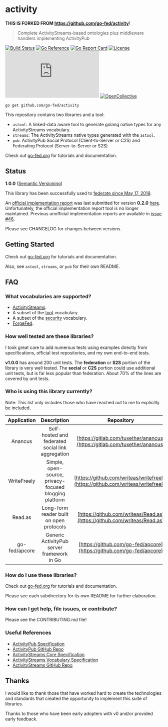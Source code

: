 # activity

**THIS IS FORKED FROM https://github.com/go-fed/activity**!

> Complete ActivityStreams-based ontologies plus middleware handlers implementing ActivityPub

[![Build Status][Build-Status-Image]][Build-Status-Url] [![Go Reference][Go-Reference-Image]][Go-Reference-Url]
[![Go Report Card][Go-Report-Card-Image]][Go-Report-Card-Url] [![License][License-Image]][License-Url]
[![Chat][Chat-Image]][Chat-Url] [![OpenCollective][OpenCollective-Image]][OpenCollective-Url]

`go get github.com/go-fed/activity`

This repository contains two libraries and a tool:

* `astool`: A linked-data aware tool to generate golang native types for any
ActivityStreams vocabulary.
* `streams`: The ActivityStreams native types generated with the `astool`.
* `pub`: ActivityPub Social Protocol (Client-to-Server or C2S) and Federating
Protocol (Server-to-Server or S2S)

Check out [go-fed.org](https://go-fed.org/) for tutorials and documentation.

## Status

**1.0.0** ([Semantic Versioning](https://semver.org/))

This library has been successfully used to
[federate since May 17, 2019](https://cjslep.com/c/blog/this-blog-is-federated).

An [official implementation report](https://activitypub.rocks/implementation-report/)
was last submitted for version **0.2.0** [here](https://github.com/w3c/activitypub/issues/318).
Unfortunately, the official implementation report tool is no longer maintained.
Previous unofficial implementation reports are available in [issue #46](https://github.com/go-fed/activity/issues/46).

Please see CHANGELOG for changes between versions.

## Getting Started

Check out [go-fed.org](https://go-fed.org/) for tutorials and documentation.

Also, see `astool`, `streams`, or `pub` for their own README.

## FAQ

### What vocabularies are supported?

* [ActivityStreams](https://www.w3.org/TR/activitystreams-vocabulary).
* A subset of the [toot](https://github.com/tootsuite/mastodon/blob/master/app/lib/activitypub/adapter.rb) vocabulary.
* A subset of the [security](https://w3c-ccg.github.io/security-vocab/) vocabulary.
* [ForgeFed](https://forgefed.peers.community/vocabulary.html).

### How well tested are these libraries?

I took great care to add numerous tests using examples directly from
specifications, official test repositories, and my own end-to-end tests.

**v1.0.0** has around 200 unit tests. The **federation** or **S2S** portion of
the library is very well tested. The **social** or **C2S** portion could use
additional unit tests, but is far less popular than federation. About 70% of the
lines are covered by unit tests.

### Who is using this library currently?

Note: This list only includes those who have reached out to me to explicitly be
included.

| Application | Description                                       | Repository                                                                 | Point Of Contact                                                                                                    | Homepage                             |
|:-----------:|:-------------------------------------------------:|:--------------------------------------------------------------------------:|:-------------------------------------------------------------------------------------------------------------------:|:------------------------------------:|
| Anancus       | Self-hosted and federated social link aggregation              | [https://gitlab.com/tuxether/anancus](https://gitlab.com/tuxether/anancus)       | [@tuxether@floss.social](https://floss.social/@tuxether) or [tuxether@protonmail.ch](mailto:tuxether@protonmail.ch) | N/A                                                |
| WriteFreely   | Simple, open-source, privacy-focused blogging platform         | [https://github.com/writeas/writefreely](https://github.com/writeas/writefreely) | [@write_as@writing.exchange](https://writing.exchange/@write_as) or [hello@write.as](mailto:hello@write.as)         | [https://writefreely.org](https://writefreely.org) |
| Read.as       | Long-form reader built on open protocols                       | [https://github.com/writeas/Read.as](https://github.com/writeas/Read.as)         | [@write_as@writing.exchange](https://writing.exchange/@write_as) or [hello@write.as](mailto:hello@write.as)         | [https://read.as](https://read.as)                 |
| go-fed/apcore | Generic ActivityPub server framework in Go                     | [https://github.com/go-fed/apcore](https://github.com/go-fed/apcore)             | [@cj@mastodon.technology](https://mastodon.technology/@cj) or [cjslep@gmail.com](mailto:cjslep@gmail.com)           | [https://go-fed.org](https://go-fed.org)           |

### How do I use these libraries?

Check out [go-fed.org](https://go-fed.org/) for tutorials and documentation.

Please see each subdirectory for its own README for further elaboration.

### How can I get help, file issues, or contribute?

Please see the CONTRIBUTING.md file!

### Useful References

* [ActivityPub Specification](https://www.w3.org/TR/activitypub)
* [ActivityPub GitHub Repo](https://github.com/w3c/activitypub)
* [ActivityStreams Core Specification](https://www.w3.org/TR/activitystreams-core)
* [ActivityStreams Vocabulary Specification](https://www.w3.org/TR/activitystreams-vocabulary)
* [ActivityStreams GitHub Repo](https://github.com/w3c/activitystreams)

## Thanks

I would like to thank those that have worked hard to create the technologies
and standards that created the opportunity to implement this suite of
libraries.

Thanks to those who have been early adopters with v0 and/or provided early
feedback.

[Build-Status-Image]: https://travis-ci.org/go-fed/activity.svg?branch=master
[Build-Status-Url]: https://travis-ci.org/go-fed/activity
[Go-Reference-Image]: https://pkg.go.dev/badge/github.com/go-fed/activity
[Go-Reference-Url]: https://pkg.go.dev/github.com/go-fed/activity
[Go-Report-Card-Image]: https://goreportcard.com/badge/github.com/go-fed/activity
[Go-Report-Card-Url]: https://goreportcard.com/report/github.com/go-fed/activity
[License-Image]: https://img.shields.io/github/license/go-fed/activity?color=blue
[License-Url]: https://opensource.org/licenses/BSD-3-Clause
[Chat-Image]: https://img.shields.io/matrix/go-fed:feneas.org?server_fqdn=matrix.org
[Chat-Url]: https://to.chat.dingshunyu.top/#/!BLOSvIyKTDLIVjRKSc:feneas.org?via=feneas.org&via=matrix.org
[OpenCollective-Image]: https://img.shields.io/opencollective/backers/go-fed-activitypub-labs
[OpenCollective-Url]: https://opencollective.com/go-fed-activitypub-labs
